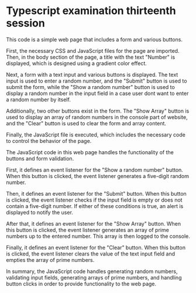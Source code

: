 # Typescript examination thirteenth session

This code is a simple web page that includes a form and various buttons.

First, the necessary CSS and JavaScript files for the page are imported. Then, in the body section of the page, a title with the text "Number" is displayed, which is designed using a gradient color effect.

Next, a form with a text input and various buttons is displayed. The text input is used to enter a random number, and the "Submit" button is used to submit the form, while the "Show a random number" button is used to display a random number in the input field in a case user dont want to enter a random number by itself.

Additionally, two other buttons exist in the form. The "Show Array" button is used to display an array of random numbers in the console part of website, and the "Clear" button is used to clear the form and array content.

Finally, the JavaScript file is executed, which includes the necessary code to control the behavior of the page.

The JavaScript code in this web page handles the functionality of the buttons and form validation. 

First, it defines an event listener for the "Show a random number" button. When this button is clicked, the event listener generates a five-digit random number.

Then, it defines an event listener for the "Submit" button. When this button is clicked, the event listener checks if the input field is empty or does not contain a five-digit number. If either of these conditions is true, an alert is displayed to notify the user.

After that, it defines an event listener for the "Show Array" button. When this button is clicked, the event listener generates an array of prime numbers up to the entered number. This array is then logged to the console.

Finally, it defines an event listener for the "Clear" button. When this button is clicked, the event listener clears the value of the text input field and empties the array of prime numbers.

In summary, the JavaScript code handles generating random numbers, validating input fields, generating arrays of prime numbers, and handling button clicks in order to provide functionality to the web page.